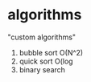 # algorithms
"custom algorithms"
1) bubble sort O(N^2) 
2) quick sort O(log   
3) binary search        
